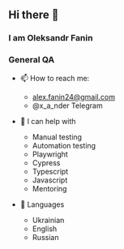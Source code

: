 ## Hi there 👋
### I am Oleksandr Fanin  
### General QA

- 📫 How to reach me:
  - alex.fanin24@gmail.com
  - @x_a_nder Telegram

- 💬 I can help with
  - Manual testing
  - Automation testing
  - Playwright
  - Cypress
  - Typescript
  - Javascript
  - Mentoring
 
- 👯 Languages
  - Ukrainian
  - English
  - Russian
